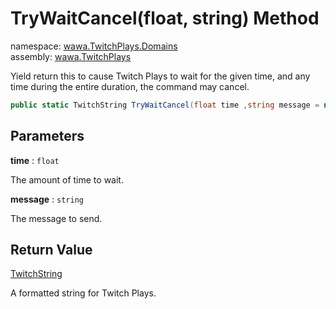 # TryWaitCancel\(float, string\) Method

namespace: [wawa\.TwitchPlays\.Domains](../../wawa.TwitchPlays.Domains.md)<br />
assembly: [wawa\.TwitchPlays](../../../wawa.TwitchPlays.md)

Yield return this to cause Twitch Plays to wait for the given time,
and any time during the entire duration, the command may cancel\.

```csharp
public static TwitchString TryWaitCancel(float time ,string message = null);
```

## Parameters

__time__ : `float`

The amount of time to wait\.

__message__ : `string`

The message to send\.

## Return Value

[TwitchString](../../../wawa.TwitchPlays/wawa.TwitchPlays.Domains/TwitchString.md)

A formatted string for Twitch Plays\.

